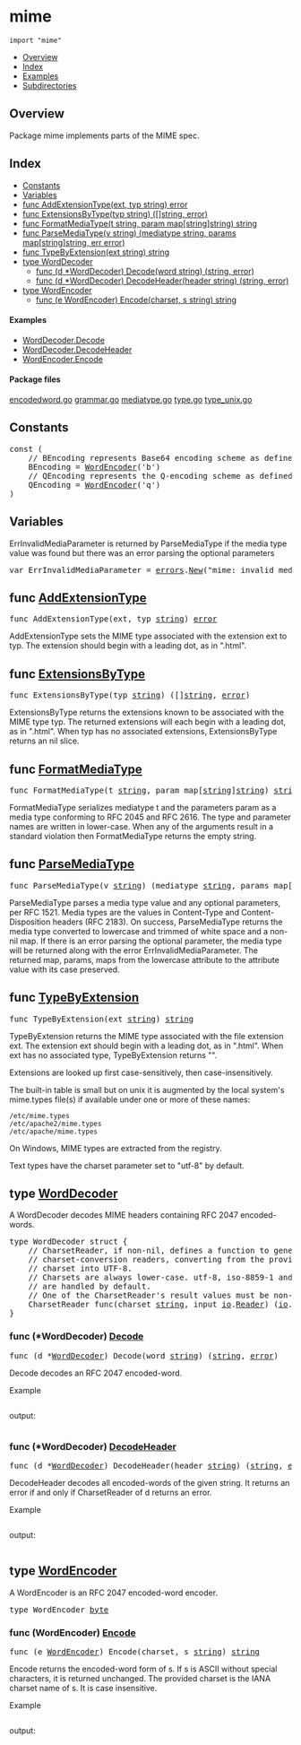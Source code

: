 

# mime
`import "mime"`

* [Overview](#pkg-overview)
* [Index](#pkg-index)
* [Examples](#pkg-examples)
* [Subdirectories](#pkg-subdirectories)

## <a id="pkg-overview">Overview</a>
Package mime implements parts of the MIME spec.




## <a id="pkg-index">Index</a>
* [Constants](#pkg-constants)
* [Variables](#pkg-variables)
* [func AddExtensionType(ext, typ string) error](#AddExtensionType)
* [func ExtensionsByType(typ string) ([]string, error)](#ExtensionsByType)
* [func FormatMediaType(t string, param map[string]string) string](#FormatMediaType)
* [func ParseMediaType(v string) (mediatype string, params map[string]string, err error)](#ParseMediaType)
* [func TypeByExtension(ext string) string](#TypeByExtension)
* [type WordDecoder](#WordDecoder)
  * [func (d *WordDecoder) Decode(word string) (string, error)](#WordDecoder.Decode)
  * [func (d *WordDecoder) DecodeHeader(header string) (string, error)](#WordDecoder.DecodeHeader)
* [type WordEncoder](#WordEncoder)
  * [func (e WordEncoder) Encode(charset, s string) string](#WordEncoder.Encode)


#### <a id="pkg-examples">Examples</a>
* [WordDecoder.Decode](#example_WordDecoder_Decode)
* [WordDecoder.DecodeHeader](#example_WordDecoder_DecodeHeader)
* [WordEncoder.Encode](#example_WordEncoder_Encode)


#### <a id="pkg-files">Package files</a>
[encodedword.go](https://golang.org/src/mime/encodedword.go) [grammar.go](https://golang.org/src/mime/grammar.go) [mediatype.go](https://golang.org/src/mime/mediatype.go) [type.go](https://golang.org/src/mime/type.go) [type_unix.go](https://golang.org/src/mime/type_unix.go) 


## <a id="pkg-constants">Constants</a>

<pre>const (
    <span class="comment">// BEncoding represents Base64 encoding scheme as defined by RFC 2045.</span>
    <span id="BEncoding">BEncoding</span> = <a href="#WordEncoder">WordEncoder</a>(&#39;b&#39;)
    <span class="comment">// QEncoding represents the Q-encoding scheme as defined by RFC 2047.</span>
    <span id="QEncoding">QEncoding</span> = <a href="#WordEncoder">WordEncoder</a>(&#39;q&#39;)
)</pre>

## <a id="pkg-variables">Variables</a>
ErrInvalidMediaParameter is returned by ParseMediaType if
the media type value was found but there was an error parsing
the optional parameters


<pre>var <span id="ErrInvalidMediaParameter">ErrInvalidMediaParameter</span> = <a href="/pkg/errors/">errors</a>.<a href="/pkg/errors/#New">New</a>(&#34;mime: invalid media parameter&#34;)</pre>

## <a id="AddExtensionType">func</a> [AddExtensionType](https://golang.org/src/mime/type.go?s=4207:4251#L150)
<pre>func AddExtensionType(ext, typ <a href="/pkg/builtin/#string">string</a>) <a href="/pkg/builtin/#error">error</a></pre>
AddExtensionType sets the MIME type associated with
the extension ext to typ. The extension should begin with
a leading dot, as in ".html".



## <a id="ExtensionsByType">func</a> [ExtensionsByType](https://golang.org/src/mime/type.go?s=3786:3837#L133)
<pre>func ExtensionsByType(typ <a href="/pkg/builtin/#string">string</a>) ([]<a href="/pkg/builtin/#string">string</a>, <a href="/pkg/builtin/#error">error</a>)</pre>
ExtensionsByType returns the extensions known to be associated with the MIME
type typ. The returned extensions will each begin with a leading dot, as in
".html". When typ has no associated extensions, ExtensionsByType returns an
nil slice.



## <a id="FormatMediaType">func</a> [FormatMediaType](https://golang.org/src/mime/mediatype.go?s=525:587#L10)
<pre>func FormatMediaType(t <a href="/pkg/builtin/#string">string</a>, param map[<a href="/pkg/builtin/#string">string</a>]<a href="/pkg/builtin/#string">string</a>) <a href="/pkg/builtin/#string">string</a></pre>
FormatMediaType serializes mediatype t and the parameters
param as a media type conforming to RFC 2045 and RFC 2616.
The type and parameter names are written in lower-case.
When any of the arguments result in a standard violation then
FormatMediaType returns the empty string.



## <a id="ParseMediaType">func</a> [ParseMediaType](https://golang.org/src/mime/mediatype.go?s=3622:3707#L130)
<pre>func ParseMediaType(v <a href="/pkg/builtin/#string">string</a>) (mediatype <a href="/pkg/builtin/#string">string</a>, params map[<a href="/pkg/builtin/#string">string</a>]<a href="/pkg/builtin/#string">string</a>, err <a href="/pkg/builtin/#error">error</a>)</pre>
ParseMediaType parses a media type value and any optional
parameters, per RFC 1521.  Media types are the values in
Content-Type and Content-Disposition headers (RFC 2183).
On success, ParseMediaType returns the media type converted
to lowercase and trimmed of white space and a non-nil map.
If there is an error parsing the optional parameter,
the media type will be returned along with the error
ErrInvalidMediaParameter.
The returned map, params, maps from the lowercase
attribute to the attribute value with its case preserved.



## <a id="TypeByExtension">func</a> [TypeByExtension](https://golang.org/src/mime/type.go?s=2782:2821#L96)
<pre>func TypeByExtension(ext <a href="/pkg/builtin/#string">string</a>) <a href="/pkg/builtin/#string">string</a></pre>
TypeByExtension returns the MIME type associated with the file extension ext.
The extension ext should begin with a leading dot, as in ".html".
When ext has no associated type, TypeByExtension returns "".

Extensions are looked up first case-sensitively, then case-insensitively.

The built-in table is small but on unix it is augmented by the local
system's mime.types file(s) if available under one or more of these
names:


	/etc/mime.types
	/etc/apache2/mime.types
	/etc/apache/mime.types

On Windows, MIME types are extracted from the registry.

Text types have the charset parameter set to "utf-8" by default.





## <a id="WordDecoder">type</a> [WordDecoder](https://golang.org/src/mime/encodedword.go?s=4854:5266#L177)
A WordDecoder decodes MIME headers containing RFC 2047 encoded-words.


<pre>type WordDecoder struct {
<span id="WordDecoder.CharsetReader"></span>    <span class="comment">// CharsetReader, if non-nil, defines a function to generate</span>
    <span class="comment">// charset-conversion readers, converting from the provided</span>
    <span class="comment">// charset into UTF-8.</span>
    <span class="comment">// Charsets are always lower-case. utf-8, iso-8859-1 and us-ascii charsets</span>
    <span class="comment">// are handled by default.</span>
    <span class="comment">// One of the CharsetReader&#39;s result values must be non-nil.</span>
    CharsetReader func(charset <a href="/pkg/builtin/#string">string</a>, input <a href="/pkg/io/">io</a>.<a href="/pkg/io/#Reader">Reader</a>) (<a href="/pkg/io/">io</a>.<a href="/pkg/io/#Reader">Reader</a>, <a href="/pkg/builtin/#error">error</a>)
}
</pre>











### <a id="WordDecoder.Decode">func</a> (\*WordDecoder) [Decode](https://golang.org/src/mime/encodedword.go?s=5312:5369#L188)
<pre>func (d *<a href="#WordDecoder">WordDecoder</a>) Decode(word <a href="/pkg/builtin/#string">string</a>) (<a href="/pkg/builtin/#string">string</a>, <a href="/pkg/builtin/#error">error</a>)</pre>
Decode decodes an RFC 2047 encoded-word.


<a id="example_WordDecoder_Decode">Example</a>
```go
```

output:
```txt
```


### <a id="WordDecoder.DecodeHeader">func</a> (\*WordDecoder) [DecodeHeader](https://golang.org/src/mime/encodedword.go?s=6469:6534#L230)
<pre>func (d *<a href="#WordDecoder">WordDecoder</a>) DecodeHeader(header <a href="/pkg/builtin/#string">string</a>) (<a href="/pkg/builtin/#string">string</a>, <a href="/pkg/builtin/#error">error</a>)</pre>
DecodeHeader decodes all encoded-words of the given string. It returns an
error if and only if CharsetReader of d returns an error.


<a id="example_WordDecoder_DecodeHeader">Example</a>
```go
```

output:
```txt
```


## <a id="WordEncoder">type</a> [WordEncoder](https://golang.org/src/mime/encodedword.go?s=329:350#L9)
A WordEncoder is an RFC 2047 encoded-word encoder.


<pre>type WordEncoder <a href="/pkg/builtin/#byte">byte</a></pre>











### <a id="WordEncoder.Encode">func</a> (WordEncoder) [Encode](https://golang.org/src/mime/encodedword.go?s=839:892#L25)
<pre>func (e <a href="#WordEncoder">WordEncoder</a>) Encode(charset, s <a href="/pkg/builtin/#string">string</a>) <a href="/pkg/builtin/#string">string</a></pre>
Encode returns the encoded-word form of s. If s is ASCII without special
characters, it is returned unchanged. The provided charset is the IANA
charset name of s. It is case insensitive.


<a id="example_WordEncoder_Encode">Example</a>
```go
```

output:
```txt
```





